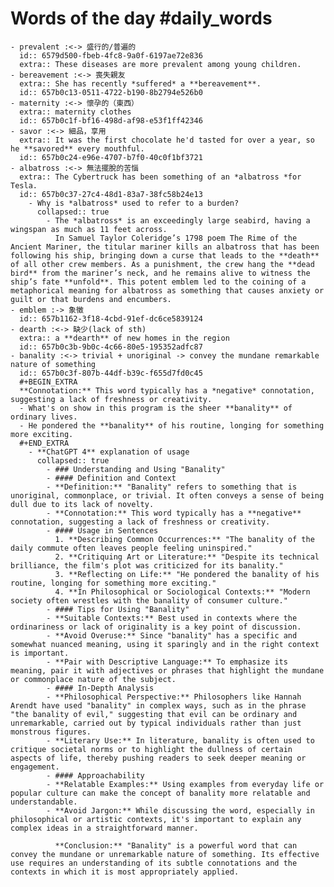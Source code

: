 # Words of the day #daily_words
	- prevalent :<-> 盛行的/普遍的
	  id:: 6579d500-fbeb-4fc8-9a0f-6197ae72e836
	  extra:: These diseases are more prevalent among young children.
	- bereavement :<-> 喪失親友
	  extra:: She has recently *suffered* a **bereavement**.
	  id:: 657b0c13-0511-4722-b190-8b2794e526b0
	- maternity :<-> 懷孕的（東西） 
	  extra:: maternity clothes
	  id:: 657b0c1f-bf16-498d-af98-e53f1ff42346
	- savor :<-> 細品，享用
	  extra:: It was the first chocolate he'd tasted for over a year, so he **savored** every mouthful.
	  id:: 657b0c24-e96e-4707-b7f0-40c0f1bf3721
	- albatross :<-> 無法擺脫的苦惱
	  extra:: The Cybertruck has been something of an *albatross *for Tesla.
	  id:: 657b0c37-27c4-48d1-83a7-38fc58b24e13
		- Why is *albatross* used to refer to a burden?
		  collapsed:: true
			- The *albatross* is an exceedingly large seabird, having a wingspan as much as 11 feet across.
			  In Samuel Taylor Coleridge’s 1798 poem The Rime of the Ancient Mariner, the titular mariner kills an albatross that has been following his ship, bringing down a curse that leads to the **death** of all other crew members. As a punishment, the crew hang the **dead bird** from the mariner’s neck, and he remains alive to witness the ship’s fate **unfold**. This potent emblem led to the coining of a metaphorical meaning for albatross as something that causes anxiety or guilt or that burdens and encumbers.
	- emblem :-> 象徵
	  id:: 657b1162-3f18-4cbd-91ef-dc6ce5839124
	- dearth :<-> 缺少(lack of sth)
	  extra:: a **dearth** of new homes in the region
	  id:: 657b0c3b-9b0c-4c66-80e5-195352adfc87
	- banality :<-> trivial + unoriginal -> convey the mundane remarkable nature of something
	  id:: 657b0c3f-807b-44df-b39c-f655d7fd0c45
	  #+BEGIN_EXTRA
	  **Connotation:** This word typically has a *negative* connotation, suggesting a lack of freshness or creativity.
	  - What's on show in this program is the sheer **banality** of ordinary lives.
	  - He pondered the **banality** of his routine, longing for something more exciting.
	  #+END_EXTRA
		- **ChatGPT 4** explanation of usage
		  collapsed:: true
			- ### Understanding and Using "Banality"
			- #### Definition and Context
			- **Definition:** "Banality" refers to something that is unoriginal, commonplace, or trivial. It often conveys a sense of being dull due to its lack of novelty.
			- **Connotation:** This word typically has a **negative** connotation, suggesting a lack of freshness or creativity.
			- #### Usage in Sentences
			  1. **Describing Common Occurrences:** "The banality of the daily commute often leaves people feeling uninspired."
			  2. **Critiquing Art or Literature:** "Despite its technical brilliance, the film's plot was criticized for its banality."
			  3. **Reflecting on Life:** "He pondered the banality of his routine, longing for something more exciting."
			  4. **In Philosophical or Sociological Contexts:** "Modern society often wrestles with the banality of consumer culture."
			- #### Tips for Using "Banality"
			- **Suitable Contexts:** Best used in contexts where the ordinariness or lack of originality is a key point of discussion.
			- **Avoid Overuse:** Since "banality" has a specific and somewhat nuanced meaning, using it sparingly and in the right context is important.
			- **Pair with Descriptive Language:** To emphasize its meaning, pair it with adjectives or phrases that highlight the mundane or commonplace nature of the subject.
			- #### In-Depth Analysis
			- **Philosophical Perspective:** Philosophers like Hannah Arendt have used "banality" in complex ways, such as in the phrase "the banality of evil," suggesting that evil can be ordinary and unremarkable, carried out by typical individuals rather than just monstrous figures.
			- **Literary Use:** In literature, banality is often used to critique societal norms or to highlight the dullness of certain aspects of life, thereby pushing readers to seek deeper meaning or engagement.
			- #### Approachability
			- **Relatable Examples:** Using examples from everyday life or popular culture can make the concept of banality more relatable and understandable.
			- **Avoid Jargon:** While discussing the word, especially in philosophical or artistic contexts, it's important to explain any complex ideas in a straightforward manner.
			  
			  **Conclusion:** "Banality" is a powerful word that can convey the mundane or unremarkable nature of something. Its effective use requires an understanding of its subtle connotations and the contexts in which it is most appropriately applied.
